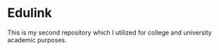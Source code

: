# Edulink
This is my second repository which I utilized for college and university academic purposes.
